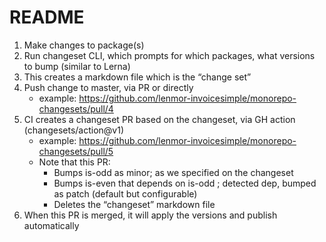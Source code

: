 # README

1. Make changes to package(s)
2. Run changeset CLI, which prompts for which packages, what versions to bump (similar to Lerna)
3. This creates a markdown file which is the “change set”
4. Push change to master, via PR or directly
    - example: https://github.com/lenmor-invoicesimple/monorepo-changesets/pull/4
5. CI creates a changeset PR based on the changeset, via GH action (changesets/action@v1)
    - example: https://github.com/lenmor-invoicesimple/monorepo-changesets/pull/5
    - Note that this PR:
        - Bumps is-odd as minor; as we specified on the changeset
        - Bumps is-even that depends on is-odd ; detected dep, bumped as patch (default but configurable)
        - Deletes the “changeset” markdown file
6. When this PR is merged, it will apply the versions and publish automatically
